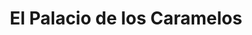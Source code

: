 ---
title: "El Palacio de los Caramelos"
url: /cordoba/el-palacio-de-los-caramelos/
shop: confitería
---